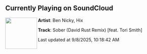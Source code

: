 ## Currently Playing on SoundCloud

[<img align="left" width="100" src="https://i1.sndcdn.com/artworks-UXWkG9lDV9Wl-0-t500x500.png">](https://soundcloud.com/bennicky/sober-david-rust-remix-feat?in=saxurn/sets/one-milk)

**Artist**: Ben Nicky, Hix 

**Track**: Sober (David Rust Remix) [feat. Tori Smith]

Last updated at 9/8/2025, 10:18:42 AM
